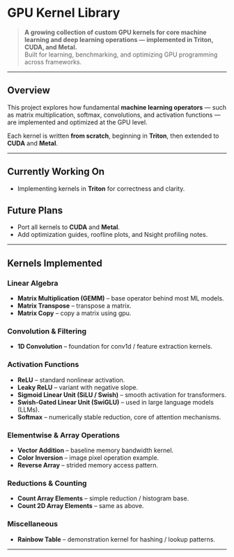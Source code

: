 # GPU Kernel Library

> **A growing collection of custom GPU kernels for core machine learning and deep learning operations — implemented in Triton, CUDA, and Metal.**  
> Built for learning, benchmarking, and optimizing GPU programming across frameworks.

---

## Overview

This project explores how fundamental **machine learning operators** — such as matrix multiplication, softmax, convolutions, and activation functions — are implemented and optimized at the GPU level.

Each kernel is written **from scratch**, beginning in **Triton**, then extended to **CUDA** and **Metal**.

---

## Currently Working On
- Implementing kernels in **Triton** for correctness and clarity.  

## Future Plans
- Port all kernels to **CUDA** and **Metal**.  
- Add optimization guides, roofline plots, and Nsight profiling notes.  

---

## Kernels Implemented

### Linear Algebra
- **Matrix Multiplication (GEMM)** – base operator behind most ML models.  
- **Matrix Transpose** – transpose a matrix.  
- **Matrix Copy** – copy a matrix using gpu.

### Convolution & Filtering
- **1D Convolution** – foundation for conv1d / feature extraction kernels.

### Activation Functions
- **ReLU** – standard nonlinear activation.  
- **Leaky ReLU** – variant with negative slope.  
- **Sigmoid Linear Unit (SiLU / Swish)** – smooth activation for transformers.  
- **Swish-Gated Linear Unit (SwiGLU)** – used in large language models (LLMs).  
- **Softmax** – numerically stable reduction, core of attention mechanisms.

### Elementwise & Array Operations
- **Vector Addition** – baseline memory bandwidth kernel.  
- **Color Inversion** – image pixel operation example.  
- **Reverse Array** – strided memory access pattern.

### Reductions & Counting
- **Count Array Elements** – simple reduction / histogram base.  
- **Count 2D Array Elements** – same as above.

### Miscellaneous
- **Rainbow Table** – demonstration kernel for hashing / lookup patterns.

---